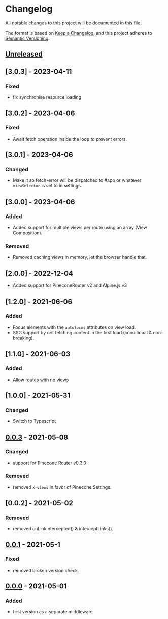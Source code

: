 # Changelog

All notable changes to this project will be documented in this file.

The format is based on [Keep a Changelog](https://keepachangelog.com/en/1.0.0/),
and this project adheres to [Semantic Versioning](https://semver.org/spec/v2.0.0.html).

## [Unreleased]

## [3.0.3] - 2023-04-11

### Fixed

-   fix synchronise resource loading

## [3.0.2] - 2023-04-06

### Fixed

-   Await fetch operation inside the loop to prevent errors.

## [3.0.1] - 2023-04-06

### Changed

-   Make it so fetch-error will be dispatched to #app or whatever `viewSelector` is set to in settings.

## [3.0.0] - 2023-04-06

### Added

-   Added support for multiple views per route using an array (View Composition).

### Removed

-   Removed caching views in memory, let the browser handle that.

## [2.0.0] - 2022-12-04

-   Added support for PineconeRouter v2 and Alpine.js v3

## [1.2.0] - 2021-06-06

### Added

-   Focus elements with the `autofocus` attributes on view load.
-   SSG support by not fetching content in the first load (conditional & non-breaking).

## [1.1.0] - 2021-06-03

### Added

-   Allow routes with no views

## [1.0.0] - 2021-05-31

### Changed

-   Switch to Typescript

## [0.0.3] - 2021-05-08

### Changed

-   support for Pinecone Router v0.3.0

### Removed

-   removed `x-views` in favor of Pinecone Settings.

## [0.0.2] - 2021-05-02

### Removed

-   removed onLinkIntercepted() & interceptLinks().

## [0.0.1] - 2021-05-1

### Fixed

-   removed broken version check.

## [0.0.0] - 2021-05-01

### Added

-   first version as a separate middleware

[unreleased]: https://github.com/pinecone-router/middleware-views/compare/0.0.0...HEAD
[0.0.0]: https://github.com/pinecone-router/middleware-views/compare/0.0.0...0.0.0
[0.0.1]: https://github.com/pinecone-router/middleware-views/compare/0.0.0...0.0.1
[0.0.3]: https://github.com/pinecone-router/middleware-views/compare/0.0.1...0.0.3
[0.0.3]: https://github.com/pinecone-router/middleware-views/compare/0.0.3...1.0.0
